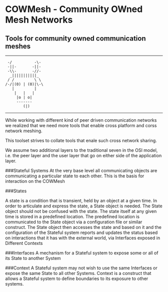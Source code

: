 # COWMesh - Community OWned Mesh Networks
## Tools for community owned communication meshes

--------------------------------------------------

	 -/          -\-
	 -||-       -||- 
	 -\\-       -//-  
	  _|||||||||||_
	 / /         \ \
	/-/|(0) | (0)|\-\
	   |         |
		|   |   |
		 |o | o|
		 -------
			(|)
         
-------------------------------------------------------
While working with different kind of peer driven communication networks we realized that we need more tools that 
enable cross platform and corss network meshing. 

This toolset strives to collate tools that enale such cross network sharing. 

We assume two additional layers to the traditional seven in the OSI model, i.e. the peer layer and the user layer that go on either side of the application layer.  

###Stateful Systems
At the very base level all communicating objects are communicating a particular state to each other. This is the basis for interaction on the COWMesh


###States

A state is a condition that is transient, held by an object at a given time. In order to articulate and express the state, a State object is needed. The State object should not be confused with the state.
The state itself at any given time is stored in a predefined location. The predefined location is communicated to the State object via a configuration file or similar construct. 
The State object then accesses the state and based on it and the configuration of the Stateful system reports and updates the status based on interactions that it has with the external world, via Interfaces exposed in Different Contexts

###Interfaces
A mechanism for a Stateful system to expose some or all of its State to another System

###Context
A Stateful system may not wish to use the same Interfaces or expose the same State to all other Systems. Context is a construct that allows a Stateful system to define boundaries to its exposure to other systems. 

###
